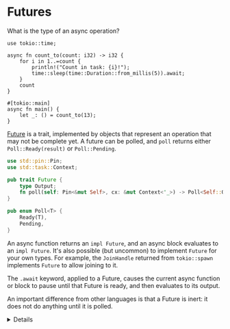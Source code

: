 # Futures

What is the type of an async operation?

```rust, editable
use tokio::time;

async fn count_to(count: i32) -> i32 {
    for i in 1..=count {
        println!("Count in task: {i}!");
        time::sleep(time::Duration::from_millis(5)).await;
    }
    count
}

#[tokio::main]
async fn main() {
    let _: () = count_to(13);
}
```

[Future](https://doc.rust-lang.org/nightly/src/core/future/future.rs.html#37)
is a trait, implemented by objects that represent an operation that may not be
complete yet. A future can be polled, and `poll` returns either
`Poll::Ready(result)` or `Poll::Pending`.

```rust
use std::pin::Pin;
use std::task::Context;

pub trait Future {
    type Output;
    fn poll(self: Pin<&mut Self>, cx: &mut Context<'_>) -> Poll<Self::Output>;
}

pub enum Poll<T> {
    Ready(T),
    Pending,
}
```

An async function returns an `impl Future`, and an async block evaluates to an
`impl Future`. It's also possible (but uncommon) to implement `Future` for your
own types. For example, the `JoinHandle` returned from `tokio::spawn` implements
`Future` to allow joining to it.

The `.await` keyword, applied to a Future, causes the current async function or
block to pause until that Future is ready, and then evaluates to its output.

An important difference from other languages is that a Future is inert: it does
not do anything until it is polled.

<details>

* Run the example and look at the error message. `_: () = ..` is a common
  technique for getting the type of an expression. Try adding a `.await` in
  `main`.

* The `Future` and `Poll` types are conceptually quite simple, and implemented as
  such in `std::task`.

* We will not get to `Pin` and `Context`, as we will focus on writing async
  code, rather than building new async primitives. Briefly:

  * `Context` allows a Future to schedule itself to be polled again when an
    event occurs.

  * `Pin` ensures that the Future isn't moved in memory, so that pointers into
    that future remain valid. This is required to allow references to remain
    valid after an `.await`.

</details>
